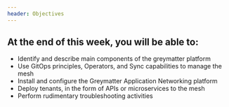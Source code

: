 ```yaml
---
header: Objectives
---
```


## At the end of this week, you will be able to:

* Identify and describe main components of the greymatter platform
* Use GitOps principles, Operators, and Sync capabilities to manage the mesh
* Install and configure the Greymatter Application Networking platform
* Deploy tenants, in the form of APIs or microservices to the mesh
* Perform rudimentary troubleshooting activities
